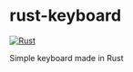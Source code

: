 # rust-keyboard
[![Rust](https://github.com/logancammish/rust-keyboard/actions/workflows/rust.yml/badge.svg)](https://github.com/logancammish/rust-keyboard/actions/workflows/rust.yml)

Simple keyboard made in Rust
